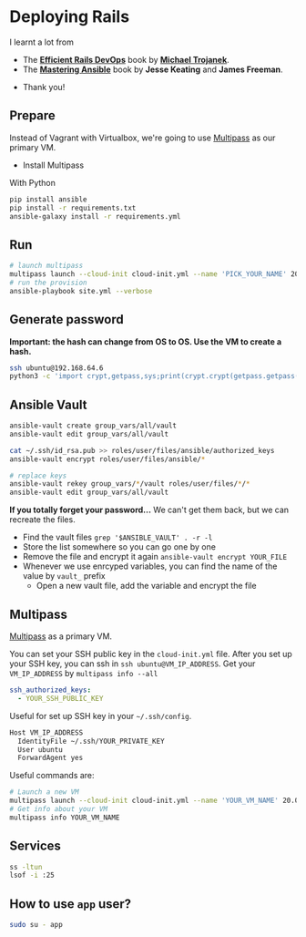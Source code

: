 # Deploying Rails

I learnt a lot from
* The **[Efficient Rails DevOps](https://efficientrailsdevops.com/)** book by **[Michael Trojanek](https://relativkreativ.at/about)**.
* The **[Mastering Ansible](https://www.packtpub.com/product/mastering-ansible/9781784395483)** book by **Jesse Keating** and **James Freeman**.

- Thank you!

## Prepare
Instead of Vagrant with Virtualbox, we're going to use [Multipass](https://multipass.run/) as our primary VM. 
- Install Multipass

With Python
```bash
pip install ansible
pip install -r requirements.txt
ansible-galaxy install -r requirements.yml
```

## Run
```bash
# launch multipass
multipass launch --cloud-init cloud-init.yml --name 'PICK_YOUR_NAME' 20.04
# run the provision
ansible-playbook site.yml --verbose
```

## Generate password

**Important: the hash can change from OS to OS. Use the VM to create a hash.**

```bash
ssh ubuntu@192.168.64.6
python3 -c 'import crypt,getpass,sys;print(crypt.crypt(getpass.getpass(), crypt.mksalt(crypt.METHOD_SHA512)))'
```

## Ansible Vault
```bash
ansible-vault create group_vars/all/vault
ansible-vault edit group_vars/all/vault

cat ~/.ssh/id_rsa.pub >> roles/user/files/ansible/authorized_keys
ansible-vault encrypt roles/user/files/ansible/*

# replace keys
ansible-vault rekey group_vars/*/vault roles/user/files/*/*
ansible-vault edit group_vars/all/vault
```

**If you totally forget your password...** We can't get them back, but we can recreate the files.

- Find the vault files `grep '$ANSIBLE_VAULT' . -r -l`
- Store the list somewhere so you can go one by one
- Remove the file and encrypt it again `ansible-vault encrypt YOUR_FILE`
- Whenever we use enrcyped variables, you can find the name of the value by `vault_` prefix
    - Open a new vault file, add the variable and encrypt the file


## Multipass

[Multipass](https://multipass.run/) as a primary VM.

You can set your SSH public key in the `cloud-init.yml` file. 
After you set up your SSH key, you can ssh in `ssh ubuntu@VM_IP_ADDRESS`.
Get your `VM_IP_ADDRESS` by `multipass info --all`
```yml
ssh_authorized_keys:
  - YOUR_SSH_PUBLIC_KEY
```

Useful for set up SSH key in your `~/.ssh/config`. 
```bash
Host VM_IP_ADDRESS
  IdentityFile ~/.ssh/YOUR_PRIVATE_KEY
  User ubuntu
  ForwardAgent yes
```

Useful commands are:
```bash
# Launch a new VM
multipass launch --cloud-init cloud-init.yml --name 'YOUR_VM_NAME' 20.04
# Get info about your VM
multipass info YOUR_VM_NAME
```

## Services
```bash
ss -ltun
lsof -i :25
```

## How to use `app` user?
```bash
sudo su - app
```




